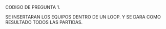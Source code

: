 CODIGO DE PREGUNTA 1.

SE INSERTARAN LOS EQUIPOS DENTRO DE UN LOOP.
Y SE DARA COMO RESULTADO TODOS LAS PARTIDAS.
